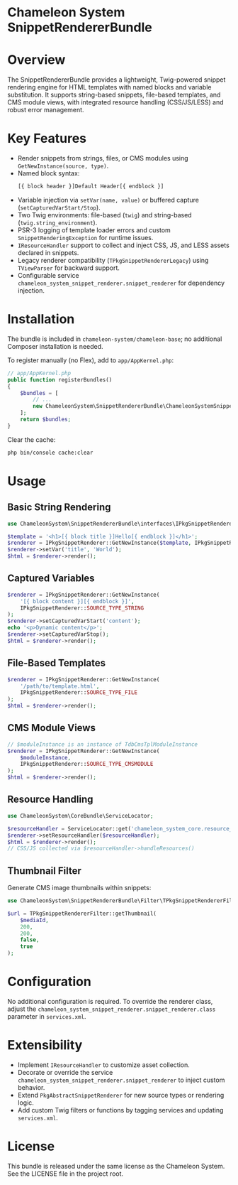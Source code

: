 Chameleon System SnippetRendererBundle
======================================
# Overview
The SnippetRendererBundle provides a lightweight, Twig-powered snippet rendering engine for HTML templates with named blocks and variable substitution.
It supports string-based snippets, file-based templates, and CMS module views, with integrated resource handling (CSS/JS/LESS) and robust error management.

# Key Features
- Render snippets from strings, files, or CMS modules using `GetNewInstance(source, type)`.
- Named block syntax:
  ```html
  [{ block header }]Default Header[{ endblock }]
  ```
- Variable injection via `setVar(name, value)` or buffered capture (`setCapturedVarStart/Stop`).
- Two Twig environments: file-based (`twig`) and string-based (`twig.string_environment`).
- PSR-3 logging of template loader errors and custom `SnippetRenderingException` for runtime issues.
- `IResourceHandler` support to collect and inject CSS, JS, and LESS assets declared in snippets.
- Legacy renderer compatibility (`TPkgSnippetRendererLegacy`) using `TViewParser` for backward support.
- Configurable service `chameleon_system_snippet_renderer.snippet_renderer` for dependency injection.

# Installation
The bundle is included in `chameleon-system/chameleon-base`; no additional Composer installation is needed.

To register manually (no Flex), add to `app/AppKernel.php`:
```php
// app/AppKernel.php
public function registerBundles()
{
    $bundles = [
        // ...
        new ChameleonSystem\SnippetRendererBundle\ChameleonSystemSnippetRendererBundle(),
    ];
    return $bundles;
}
```
Clear the cache:
```bash
php bin/console cache:clear
```

# Usage
## Basic String Rendering
```php
use ChameleonSystem\SnippetRendererBundle\interfaces\IPkgSnippetRenderer;

$template = '<h1>[{ block title }]Hello[{ endblock }]</h1>';
$renderer = IPkgSnippetRenderer::GetNewInstance($template, IPkgSnippetRenderer::SOURCE_TYPE_STRING);
$renderer->setVar('title', 'World');
$html = $renderer->render();
```

## Captured Variables
```php
$renderer = IPkgSnippetRenderer::GetNewInstance(
    '[{ block content }][{ endblock }]',
    IPkgSnippetRenderer::SOURCE_TYPE_STRING
);
$renderer->setCapturedVarStart('content');
echo '<p>Dynamic content</p>';
$renderer->setCapturedVarStop();
$html = $renderer->render();
```

## File-Based Templates
```php
$renderer = IPkgSnippetRenderer::GetNewInstance(
    '/path/to/template.html',
    IPkgSnippetRenderer::SOURCE_TYPE_FILE
);
$html = $renderer->render();
```

## CMS Module Views
```php
// $moduleInstance is an instance of TdbCmsTplModuleInstance
$renderer = IPkgSnippetRenderer::GetNewInstance(
    $moduleInstance,
    IPkgSnippetRenderer::SOURCE_TYPE_CMSMODULE
);
$html = $renderer->render();
```

## Resource Handling
```php
use ChameleonSystem\CoreBundle\ServiceLocator;

$resourceHandler = ServiceLocator::get('chameleon_system_core.resource_handler');
$renderer->setResourceHandler($resourceHandler);
$html = $renderer->render();
// CSS/JS collected via $resourceHandler->handleResources()
```

## Thumbnail Filter
Generate CMS image thumbnails within snippets:
```php
use ChameleonSystem\SnippetRendererBundle\Filter\TPkgSnippetRendererFilter;

$url = TPkgSnippetRendererFilter::getThumbnail(
    $mediaId,
    200,
    200,
    false,
    true
);
```

# Configuration
No additional configuration is required. To override the renderer class, adjust the `chameleon_system_snippet_renderer.snippet_renderer.class` parameter in `services.xml`.

# Extensibility
- Implement `IResourceHandler` to customize asset collection.
- Decorate or override the service `chameleon_system_snippet_renderer.snippet_renderer` to inject custom behavior.
- Extend `PkgAbstractSnippetRenderer` for new source types or rendering logic.
- Add custom Twig filters or functions by tagging services and updating `services.xml`.

# License
This bundle is released under the same license as the Chameleon System. See the LICENSE file in the project root.
